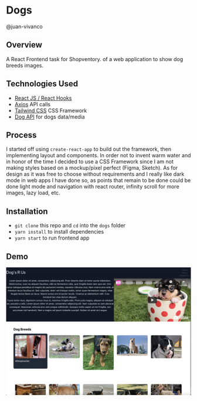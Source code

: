 # Dogs

@juan-vivanco

## Overview

A React Frontend task for Shopventory. of a web application to show dog breeds images.

## Technologies Used

- [React JS / React Hooks](https://reactjs.org/)
- [Axios](https://github.com/axios/axios) API calls
- [Tailwind CSS](https://tailwindcss.com) CSS Framework
- [Dog API](https://dog.ceo/dog-api) for dogs data/media

## Process

I started off using `create-react-app` to build out the framework, then implementing layout and components. In order not to invent warm water and in honor of the time I decided to use a CSS Framework since I am not making styles based on a mockup/pixel perfect (Figma, Sketch). As for design as it was free to choose without requirements and I really like dark mode in web apps I have done so, as points that remain to be done could be done light mode and navigation with react router, infinity scroll for more images, lazy load, etc.

## Installation

- `git clone` this repo and `cd` into the `dogs` folder
- `yarn install` to install dependencies
- `yarn start` to run frontend app

## Demo
![Alt text](dogs.png?raw=true "Dogs")
